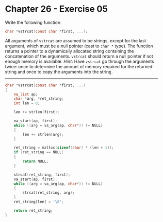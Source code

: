 # Chapter 26 - Exercise 05

Write the following function:

```C
char *vstrcat(const char *first, ...);
```

All arguments of `vstrcat` are assumed to be strings, except for the last
argument, which must be a null pointer (cast to `char *` type).  The function
returns a pointer to a dynamically allocated string containing the concatenation
of the arguments.  `vstrcat` should return a null pointer if not enough memory
is available.  _Hint_: Have `vstrcat` go through the arguments twice: once to
determine the amount of memory required for the returned string and once to copy
the arguments into the string.


---

```C
char *vstrcat(const char *first, ...)
{
    va_list ap;
    char *arg, *ret_string;
    int len = 0;

    len += strlen(first);

    va_start(ap, first);
    while ((arg = va_arg(ap, char*)) != NULL)
    {
        len += strlen(arg);
    }

    ret_string = malloc(sizeof(char) * (len + 1));
    if (ret_string == NULL)
    {
        return NULL;
    }

    strcat(ret_string, first);
    va_start(ap, first);
    while ((arg = va_arg(ap, char*)) != NULL)
    {
        strcat(ret_string, arg);
    }
    ret_string[len] = '\0';

    return ret_string;
}
```
